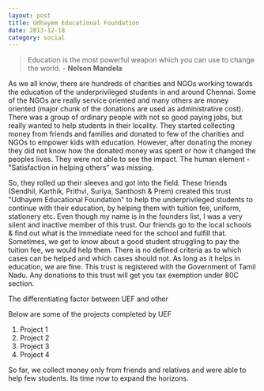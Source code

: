 ```yaml
---
layout: post
title: Udhayem Educational Foundation
date: 2013-12-18
category: social
---
```


> Education is the most powerful weapon which you can use to change the world. - **Nelson Mandela**

As we all know, there are hundreds of charities and NGOs working towards the education of the underprivileged students in and around Chennai. Some of the NGOs are really service oriented and many others are money oriented (major chunk of the donations are used as administrative cost). There was a group of ordinary people with not so good paying jobs, but really wanted to help students in their locality. They started collecting money from friends and families and donated to few of the charities and NGOs to empower kids with education. However, after donating the money they did not know how the donated money was spent or how it changed the peoples lives. They were not able to see the impact. The human element - "Satisfaction in helping others" was missing. 

So, they rolled up their sleeves and got into the field. These friends (Sendhil, Karthik, Prithvi, Suriya, Santhosh & Prem) created this trust "Udhayem Educational Foundation" to help the underprivileged students to continue with their education, by helping them with tuition fee, uniform, stationery etc. Even though my name is in the founders list, I was a very silent and inactive member of this trust. Our friends go to the local schools & find out what is the immediate need for the school and fulfill that. Sometimes, we get to know about a good student struggling to pay the tuition fee, we would help them. There is no defined criteria as to which cases can be helped and which cases should not. As long as it helps in education, we are fine. This trust is registered with the Government of Tamil Nadu. Any donations to this trust will get you tax exemption under 80C section. 

The differentiating factor between UEF and other 

Below are some of the projects completed by UEF

1. Project 1
2. Project 2
3. Project 3
4. Project 4

So far, we collect money only from friends and relatives and were able to help few students. Its time now to expand the horizons. 

